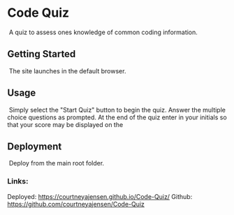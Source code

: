 # Code Quiz
​
A quiz to assess ones knowledge of common coding information.
​
## Getting Started
​
The site launches in the default browser.
​
## Usage
​
Simply select the "Start Quiz" button to begin the quiz. Answer the multiple choice questions as prompted. At the end of the quiz enter in your initials so that your score may be displayed on the 
​
## Deployment
​
Deploy from the main root folder.
​
### Links:

Deployed: https://courtneyajensen.github.io/Code-Quiz/
Github: https://github.com/courtneyajensen/Code-Quiz




